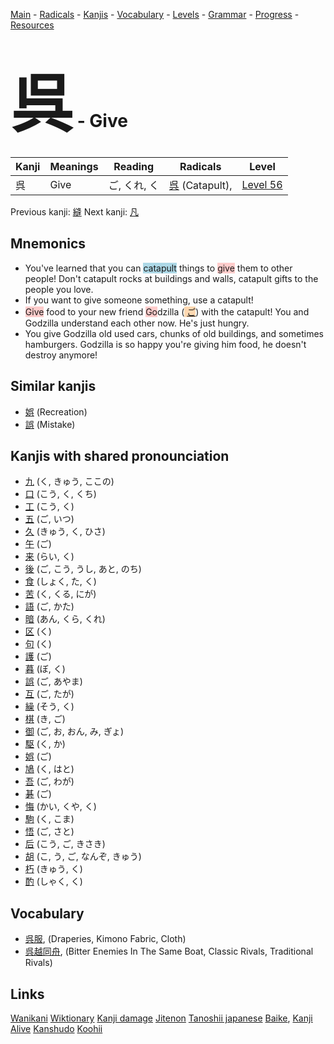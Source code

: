 <style> bigfont {font-size: 100px}</style>
[Main](../README.md) -
[Radicals](../radicals.md) -
[Kanjis](../kanjis.md) -
[Vocabulary](../vocabulary.md) -
[Levels](../levels.md) -
[Grammar](../grammar.md) - 
[Progress](../progress.md) -
[Resources](../resources.md)
# <bigfont> 呉</bigfont> - Give 

| Kanji | Meanings | Reading | Radicals | Level |
| --- | --- | --- | --- | --- |
| 呉 | Give | ご, くれ, く | [呉](../radicals/呉.md) (Catapult),  | [Level 56](../levels/wk_level56.md) |

Previous kanji: [縫](縫.md) Next kanji: [凡](凡.md) 

## Mnemonics
 * You've learned that you can <span style="background-color:#ADD8E6"> catapult</span> things to <span style="background-color:#ffcccb"> give</span> them to other people! Don't catapult rocks at buildings and walls, catapult gifts to the people you love.
* If you want to give someone something, use a catapult!
* <span style="background-color:#ffcccb"> Give</span> food to your new friend <span style="background-color:#ffcccb"> Go</span>dzilla (<span style="background-color:#fed8b1"> [ご](https://jisho.org/search/ご)</span>) with the catapult! You and Godzilla understand each other now. He's just hungry.
* You give Godzilla old used cars, chunks of old buildings, and sometimes hamburgers. Godzilla is so happy you're giving him food, he doesn't destroy anymore!


## Similar kanjis
 * [娯](娯.md) (Recreation)
* [誤](誤.md) (Mistake)



## Kanjis with shared pronounciation
 * [九](九.md) (く, きゅう, ここの)
* [口](口.md) (こう, く, くち)
* [工](工.md) (こう, く)
* [五](五.md) (ご, いつ)
* [久](久.md) (きゅう, く, ひさ)
* [午](午.md) (ご)
* [来](来.md) (らい, く)
* [後](後.md) (ご, こう, うし, あと, のち)
* [食](食.md) (しょく, た, く)
* [苦](苦.md) (く, くる, にが)
* [語](語.md) (ご, かた)
* [暗](暗.md) (あん, くら, くれ)
* [区](区.md) (く)
* [句](句.md) (く)
* [護](護.md) (ご)
* [暮](暮.md) (ぼ, く)
* [誤](誤.md) (ご, あやま)
* [互](互.md) (ご, たが)
* [繰](繰.md) (そう, く)
* [棋](棋.md) (き, ご)
* [御](御.md) (ご, お, おん, み, ぎょ)
* [駆](駆.md) (く, か)
* [娯](娯.md) (ご)
* [鳩](鳩.md) (く, はと)
* [吾](吾.md) (ご, わが)
* [碁](碁.md) (ご)
* [悔](悔.md) (かい, くや, く)
* [駒](駒.md) (く, こま)
* [悟](悟.md) (ご, さと)
* [后](后.md) (こう, ご, きさき)
* [胡](胡.md) (こ, う, ご, なんぞ, きゅう)
* [朽](朽.md) (きゅう, く)
* [酌](酌.md) (しゃく, く)



## Vocabulary
 * [呉服](../vocabulary/呉.md), (Draperies, Kimono Fabric, Cloth)
* [呉越同舟](../vocabulary/呉.md), (Bitter Enemies In The Same Boat, Classic Rivals, Traditional Rivals)




## Links 


[Wanikani](https://www.wanikani.com/kanji/呉)
[Wiktionary](https://en.wiktionary.org/wiki/呉)
[Kanji damage](http://www.kanjidamage.com/kanji/search?utf8=✓&q=呉)
[Jitenon](https://jitenon.com/kanji/呉)
[Tanoshii japanese](https://www.tanoshiijapanese.com/dictionary/kanji.cfm?k=呉)
[Baike](https://baike.baidu.com/item/呉),
[Kanji Alive](https://app.kanjialive.com/呉)
[Kanshudo](https://www.kanshudo.com/searchmn?q=呉)
[Koohii](https://kanji.koohii.com/study/kanji/呉)
